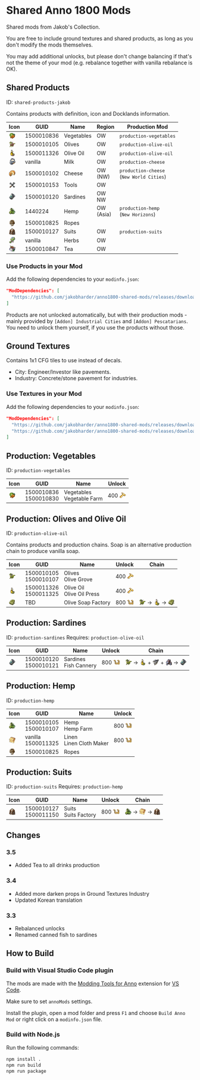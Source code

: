 # Shared Anno 1800 Mods

<style>
  img.icon {
    vertical-align: text-bottom;
    width: 18px;
  }
</style>

Shared mods from Jakob's Collection.

You are free to include ground textures and shared products, as long as you don't modify the mods themselves.

You may add additional unlocks, but please don't change balancing if that's not the theme of your mod (e.g. rebalance together with vanilla rebalance is OK).

## Shared Products

ID: `shared-products-jakob`

Contains products with definition, icon and Docklands information.

Icon | GUID | Name | Region | Production Mod
---|---|---|---|---
<img src="./mods/shared-products-jakob/data/ui/jakob/icon_vegetables.png" class="icon" /> | 1500010836 | Vegetables | OW | `production-vegetables`
<img src="./mods/shared-products-jakob/data/ui/jakob/icon_olives2.png" class="icon" /> | 1500010105 | Olives | OW | `production-olive-oil`
<img src="./mods/shared-products-jakob/data/ui/jakob/icon_olive_oil2.png" class="icon" /> | 1500011326 | Olive Oil | OW | `production-olive-oil`
<img src="./doc/icons/icon_milk.png" class="icon" /> | vanilla | Milk | OW | `production-cheese`
<img src="./doc/icons/icon_cheese_16.png" class="icon" /> | 1500010102 | Cheese | OW<br/>(NW) | `production-cheese`<br/>(`New World Cities`)
<img src="./doc/icons/icon_tools_16.png" class="icon" /> | 1500010153 | Tools | OW
<img src="./doc/icons/icon_fish_16.png" class="icon" /> | 1500010120 | Sardines | OW<br/>NW
<img src="./doc/icons/icon_hemp_16.png" class="icon" /> | 1440224 | Hemp | OW<br/>(Asia) | `production-hemp`<br/>(`New Horizons`)
<img src="./doc/icons/icon_rope_16.png" class="icon" /> | 1500010825 | Ropes
<img src="./mods/shared-products-jakob/data/ui/jakob/icon_suits.png" class="icon" /> | 1500010127 | Suits | OW | `production-suits`
<img src="./doc/icons/icon_herbs.png" class="icon" /> | vanilla | Herbs | OW
<img src="./mods/shared-products-jakob/data/ui/jakob/icon_tea.png" class="icon" /> | 1500010847 | Tea | OW

### Use Products in your Mod

Add the following dependencies to your `modinfo.json`:
```json
"ModDependencies": [
  "https://github.com/jakobharder/anno1800-shared-mods/releases/download/v3.5.1/shared-products-jakob.zip"
]
```

Products are not unlocked automatically, but with their production mods - mainly provided by `[Addon] Industrial Cities` and `[Addon] Pescatarians`.
You need to unlock them yourself, if you use the products without those.

## Ground Textures

Contains 1x1 CFG tiles to use instead of decals.

- City: Engineer/Investor like pavements.
- Industry: Concrete/stone pavement for industries.

### Use Textures in your Mod

Add the following dependencies to your `modinfo.json`:
```json
"ModDependencies": [
  "https://github.com/jakobharder/anno1800-shared-mods/releases/download/v3.4/shared-ground-textures-city-jakob.zip",
  "https://github.com/jakobharder/anno1800-shared-mods/releases/download/v3.4/shared-ground-textures-industry-jakob.zip"
]
```

## Production: Vegetables

ID: `production-vegetables`

Icon | GUID | Name | Unlock
---|---|---|---
<img src="./mods/shared-products-jakob/data/ui/jakob/icon_vegetables.png" class="icon" /> | 1500010836<br/>1500010830 | Vegetables<br/>Vegetable Farm | 400 <img src="./doc/icons/icon_worker.png" class="icon" />

## Production: Olives and Olive Oil

ID: `production-olive-oil`

Contains products and production chains.
Soap is an alternative production chain to produce vanilla soap.

Icon | GUID | Name | Unlock | Chain
---|---|---|---|---
<img src="./mods/production-olive-oil/data/ui/jakob/icon_olives.png" class="icon" /> | 1500010105<br/>1500010107 | Olives<br/>Olive Grove | 400 <img src="./doc/icons/icon_worker.png" class="icon" />
<img src="./mods/production-olive-oil/data/ui/jakob/icon_olive_oil.png" class="icon" /> | 1500011326<br/>1500011325 | Olive Oil<br/>Olive Oil Press | 400 <img src="./doc/icons/icon_worker.png" class="icon" />
<img src="./mods/production-olive-oil/data/ui/jakob/icon_olive_soap.png" class="icon" /> | TBD | Olive Soap Factory | 800 <img src="./doc/icons/icon_artisan.png" class="icon" /> | <img src="./mods/production-olive-oil/data/ui/jakob/icon_olives.png" class="icon" /> → <img src="./mods/production-olive-oil/data/ui/jakob/icon_olive_oil.png" class="icon" /> → <img src="./mods/production-olive-oil/data/ui/jakob/icon_olive_soap.png" class="icon" />

## Production: Sardines

ID: `production-sardines`
Requires: `production-olive-oil`

Icon | GUID | Name | Unlock | Chain
---|---|---|---|---
<img src="./doc/icons/icon_fish_16.png" class="icon" /> | 1500010120<br/>1500010121 | Sardines<br/>Fish Cannery | 800 <img src="./doc/icons/icon_artisan.png" class="icon" /> | <img src="./mods/production-olive-oil/data/ui/jakob/icon_olives.png" class="icon" /> → <img src="./mods/production-olive-oil/data/ui/jakob/icon_olive_oil.png" class="icon" /> + <img src="./doc/icons/icon_fish.png" class="icon" /> + <img src="./doc/icons/icon_iron.png" class="icon" /> → <img src="./doc/icons/icon_fish_16.png" class="icon" />

## Production: Hemp

ID: `production-hemp`

Icon | GUID | Name | Unlock
---|---|---|---
<img src="./doc/icons/icon_hemp_16.png" class="icon" /> | 1500010105<br/>1500010107 | Hemp<br/>Hemp Farm | 800 <img src="./doc/icons/icon_artisan.png" class="icon" />
<img src="./doc/icons/icon_linen.png" class="icon" /> | vanilla<br/>1500011325 | Linen<br/>Linen Cloth Maker | 800 <img src="./doc/icons/icon_artisan.png" class="icon" />
<img src="./doc/icons/icon_rope_16.png" class="icon" /> | 1500010825 | Ropes

## Production: Suits

ID: `production-suits`
Requires: `production-hemp`

Icon | GUID | Name | Unlock | Chain
---|---|---|---|---
<img src="./mods/shared-products-jakob/data/ui/jakob/icon_suits.png" class="icon" /> | 1500010127<br/>1500011150 | Suits<br/>Suits Factory | 800 <img src="./doc/icons/icon_artisan.png" class="icon" /> | <img src="./doc/icons/icon_hemp_16.png" class="icon" /> → <img src="./doc/icons/icon_linen.png" class="icon" /> → <img src="./mods/shared-products-jakob/data/ui/jakob/icon_suits.png" class="icon" />

## Changes

### 3.5

- Added Tea to all drinks production

### 3.4

- Added more darken props in Ground Textures Industry
- Updated Korean translation

### 3.3

- Rebalanced unlocks
- Renamed canned fish to sardines

## How to Build

### Build with Visual Studio Code plugin

The mods are made with the [Modding Tools for Anno](https://marketplace.visualstudio.com/items?itemName=JakobHarder.anno-modding-tools) extension for [VS Code](https://code.visualstudio.com/).

Make sure to set `annoMods` settings.

Install the plugin, open a mod folder and press `F1` and choose `Build Anno Mod` or right click on a `modinfo.json` file.

### Build with Node.js

Run the following commands:

```
npm install .
npm run build
npm run package
```
